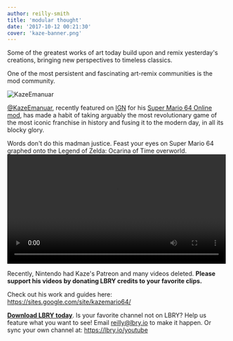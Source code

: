 ```yaml
---
author: reilly-smith
title: 'modular thought'
date: '2017-10-12 00:21:30'
cover: 'kaze-banner.png'
---
```


Some of the greatest works of art today build upon and remix yesterday's creations, bringing new perspectives to timeless classics.

One of the most persistent and fascinating art-remix communities is the mod community.

![KazeEmanuar](/img/news/kaze-inline.jpg)

[@KazeEmanuar](https://open.lbry.io/%40KazeEmanuar), recently featured on [IGN](https://open.lbry.io/@IGNonLBRY) for his [Super Mario 64 Online mod](http://www.ign.com/articles/2017/09/13/fan-made-super-mario-64-brings-online-play), has made a habit of taking arguably the most revolutionary game of the most iconic franchise in history and fusing it to the modern day, in all its blocky glory.

Words don't do this madman justice. Feast your eyes on Super Mario 64 graphed onto the Legend of Zelda: Ocarina of Time overworld.
<video width="100%" controls src="https://spee.ch/6a0eb0bd494c4715697623bda13c4f824c19b792/zelda-mario-64-crossover-hyrule-field.mp4"/></video>

Recently, Nintendo had Kaze's Patreon and many videos deleted. **Please support his videos by donating LBRY credits to your favorite clips.**

Check out his work and guides here: https://sites.google.com/site/kazemario64/

[**Download LBRY today**](https://lbry.io/get). Is your favorite channel not on LBRY? Help us feature what you want to see! Email [reilly@lbry.io](mailto:reilly@lbry.io) to make it happen. Or sync your own channel at: https://lbry.io/youtube
